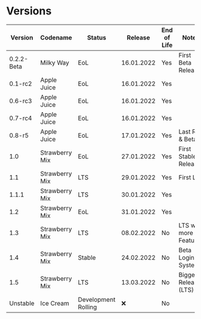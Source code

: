# Versions

| Version    | Codename | Status   |  Release     | End of Life| Notes
| --         | --       | --       | --           | --     | -- 
| 0.2.2-Beta | Milky Way | EoL  	| 16.01.2022   | Yes    |First Beta Release
| 0.1-rc2 	 | Apple Juice | EoL    	| 16.01.2022   | Yes    |        
| 0.6-rc3 	 | Apple Juice | EoL    	| 16.01.2022   | Yes    |        
| 0.7-rc4  	 | Apple Juice | EoL    	| 16.01.2022   | Yes    |        
| 0.8-r5 	   | Apple Juice | EoL     	| 17.01.2022   | Yes    | Last RC & Beta
| 1.0 	 	   | Strawberry Mix | EoL 		| 27.01.2022   | Yes 	| First Stable Release 
| 1.1 		   | Strawberry Mix | LTS      | 29.01.2022   | Yes 	| First LTS 
| 1.1.1 	   | Strawberry Mix | LTS      | 30.01.2022   | Yes    | 
| 1.2   	   | Strawberry Mix | EoL 	    | 31.01.2022   | Yes    | 
| 1.3   	   | Strawberry Mix | LTS 		| 08.02.2022   | No     | LTS with more Features 
| 1.4   	   | Strawberry Mix | Stable 	| 24.02.2022   | No     | Beta Login System
| 1.5   	   | Strawberry Mix | LTS      | 13.03.2022   | No     | Biggest Release (LTS)
| Unstable   | Ice Cream | Development Rolling | ❌ | No | 
